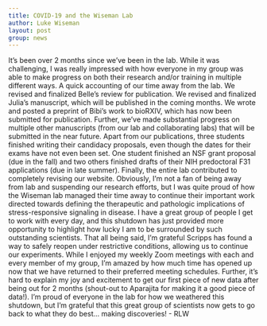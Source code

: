 ```yaml
---
title: COVID-19 and the Wiseman Lab
author: Luke Wiseman
layout: post
group: news
---
```


It’s been over 2 months since we’ve been in the lab. While it was challenging, I was really impressed with how everyone in my group was able to make progress on both their research and/or training in multiple different ways. A quick accounting of our time away from the lab. We revised and finalized Belle’s review for publication. We revised and finalized Julia’s manuscript, which will be published in the coming months. We wrote and posted a preprint of Bibi’s work to bioRXIV, which has now been submitted for publication. Further, we’ve made substantial progress on multiple other manuscripts (from our lab and collaborating labs) that will be submitted in the near future. Apart from our publications, three students finished writing their candidacy proposals, even though the dates for their exams have not even been set. One student finished an NSF grant proposal (due in the fall) and two others finished drafts of their NIH predoctoral F31 applications (due in late summer). Finally, the entire lab contributed to completely revising our website. Obviously, I’m not a fan of being away from lab and suspending our research efforts, but I was quite proud of how the Wiseman lab managed their time away to continue their important work directed towards defining the therapeutic and pathologic implications of stress-responsive signaling in disease. I have a great group of people I get to work with every day, and this shutdown has just provided more opportunity to highlight how lucky I am to be surrounded by such outstanding scientists. That all being said, I’m grateful Scripps has found a way to safely reopen under restrictive conditions, allowing us to continue our experiments. While I enjoyed my weekly Zoom meetings with each and every member of my group, I’m amazed by how much time has opened up now that we have returned to their preferred meeting schedules. Further, it’s hard to explain my joy and excitement to get our first piece of new data after being out for 2 months (shout-out to Aparajita for making it a good piece of data!). I’m proud of everyone in the lab for how we weathered this shutdown, but I’m grateful that this great group of scientists now gets to go back to what they do best… making discoveries! - RLW
